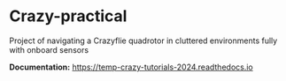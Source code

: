 # Crazy-practical
Project of navigating a Crazyflie quadrotor in cluttered environments fully with onboard sensors

**Documentation:** https://temp-crazy-tutorials-2024.readthedocs.io